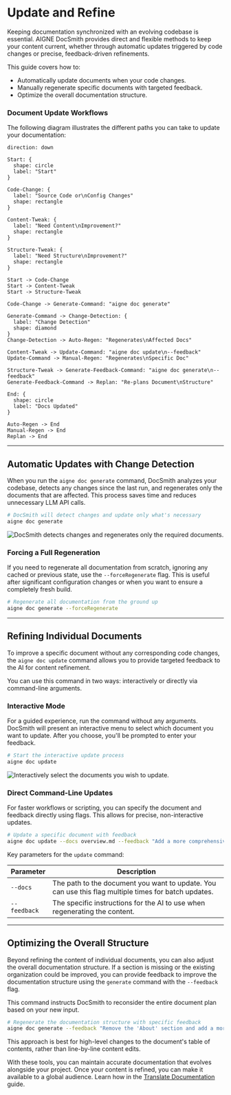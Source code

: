 # Update and Refine

Keeping documentation synchronized with an evolving codebase is essential. AIGNE DocSmith provides direct and flexible methods to keep your content current, whether through automatic updates triggered by code changes or precise, feedback-driven refinements.

This guide covers how to:
- Automatically update documents when your code changes.
- Manually regenerate specific documents with targeted feedback.
- Optimize the overall documentation structure.

### Document Update Workflows

The following diagram illustrates the different paths you can take to update your documentation:

```d2
direction: down

Start: {
  shape: circle
  label: "Start"
}

Code-Change: {
  label: "Source Code or\nConfig Changes"
  shape: rectangle
}

Content-Tweak: {
  label: "Need Content\nImprovement?"
  shape: rectangle
}

Structure-Tweak: {
  label: "Need Structure\nImprovement?"
  shape: rectangle
}

Start -> Code-Change
Start -> Content-Tweak
Start -> Structure-Tweak

Code-Change -> Generate-Command: "aigne doc generate"

Generate-Command -> Change-Detection: {
  label: "Change Detection"
  shape: diamond
}
Change-Detection -> Auto-Regen: "Regenerates\nAffected Docs"

Content-Tweak -> Update-Command: "aigne doc update\n--feedback"
Update-Command -> Manual-Regen: "Regenerates\nSpecific Doc"

Structure-Tweak -> Generate-Feedback-Command: "aigne doc generate\n--feedback"
Generate-Feedback-Command -> Replan: "Re-plans Document\nStructure"

End: {
  shape: circle
  label: "Docs Updated"
}

Auto-Regen -> End
Manual-Regen -> End
Replan -> End
```

---

## Automatic Updates with Change Detection

When you run the `aigne doc generate` command, DocSmith analyzes your codebase, detects any changes since the last run, and regenerates only the documents that are affected. This process saves time and reduces unnecessary LLM API calls.

```bash
# DocSmith will detect changes and update only what's necessary
aigne doc generate
```

![DocSmith detects changes and regenerates only the required documents.](https://docsmith.aigne.io/image-bin/uploads/21a76b2f65d14d16a49c13d800f1e2c1.png)

### Forcing a Full Regeneration

If you need to regenerate all documentation from scratch, ignoring any cached or previous state, use the `--forceRegenerate` flag. This is useful after significant configuration changes or when you want to ensure a completely fresh build.

```bash
# Regenerate all documentation from the ground up
aigne doc generate --forceRegenerate
```

---

## Refining Individual Documents

To improve a specific document without any corresponding code changes, the `aigne doc update` command allows you to provide targeted feedback to the AI for content refinement.

You can use this command in two ways: interactively or directly via command-line arguments.

### Interactive Mode

For a guided experience, run the command without any arguments. DocSmith will present an interactive menu to select which document you want to update. After you choose, you'll be prompted to enter your feedback.

```bash
# Start the interactive update process
aigne doc update
```

![Interactively select the documents you wish to update.](https://docsmith.aigne.io/image-bin/uploads/75e9cf9823bb369c3d2b5a2e2da4ac06.png)

### Direct Command-Line Updates

For faster workflows or scripting, you can specify the document and feedback directly using flags. This allows for precise, non-interactive updates.

```bash
# Update a specific document with feedback
aigne doc update --docs overview.md --feedback "Add a more comprehensive FAQ section at the end."
```

Key parameters for the `update` command:

| Parameter  | Description                                                                                      |
| ---------- | ------------------------------------------------------------------------------------------------ |
| `--docs`     | The path to the document you want to update. You can use this flag multiple times for batch updates. |
| `--feedback` | The specific instructions for the AI to use when regenerating the content.                       |

---

## Optimizing the Overall Structure

Beyond refining the content of individual documents, you can also adjust the overall documentation structure. If a section is missing or the existing organization could be improved, you can provide feedback to improve the documentation structure using the `generate` command with the `--feedback` flag.

This command instructs DocSmith to reconsider the entire document plan based on your new input.

```bash
# Regenerate the documentation structure with specific feedback
aigne doc generate --feedback "Remove the 'About' section and add a more detailed 'API Reference'."
```

This approach is best for high-level changes to the document's table of contents, rather than line-by-line content edits.

With these tools, you can maintain accurate documentation that evolves alongside your project. Once your content is refined, you can make it available to a global audience. Learn how in the [Translate Documentation](./features-translate-documentation.md) guide.